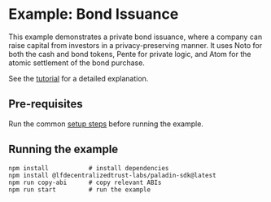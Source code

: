 # Example: Bond Issuance

This example demonstrates a private bond issuance, where a company can raise capital from investors in a privacy-preserving manner. It uses Noto for both the cash and bond tokens, Pente for private logic, and Atom for the atomic settlement of the bond purchase.

See the [tutorial](https://lf-decentralized-trust-labs.github.io/paladin/head/tutorials/bond-issuance/) for a detailed explanation.

## Pre-requisites

Run the common [setup steps](../README.md) before running the example.

## Running the example

```shell
npm install           # install dependencies
npm install @lfdecentralizedtrust-labs/paladin-sdk@latest
npm run copy-abi      # copy relevant ABIs
npm run start         # run the example
```
